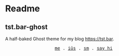 # Readme

## tst.bar-ghost
A half-baked Ghost theme for my blog https://tst.bar.

<p align="center">
  <samp>
    <a href="https://tst.bar/readme/">me</a> .
    <a href="https://tst.bar/ius/">iüs</a> .
    <a href="https://tst.bar/sm/">sm</a> .
    <a href="hello@tst.bar">say hi</a>
  </samp>
</p>